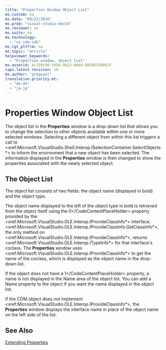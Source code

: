```yaml
---
title: "Properties Window Object List"
ms.custom: na
ms.date: "09/22/2016"
ms.prod: "visual-studio-dev14"
ms.reviewer: na
ms.suite: na
ms.technology: 
  - "vs-ide-sdk"
ms.tgt_pltfrm: na
ms.topic: "article"
helpviewer_keywords: 
  - "Properties window, object list"
ms.assetid: 6c159c9d-345d-4b23-8ddd-9839d338b62f
caps.latest.revision: 16
ms.author: "gregvanl"
translation.priority.mt: 
  - "de-de"
  - "ja-jp"
---
```

# Properties Window Object List
The object list in the **Properties** window is a drop-down list that allows you to change the selection to other objects available within one or more selected windows. Selecting a different object from within this list triggers a call to \<xref:Microsoft.VisualStudio.Shell.Interop.ISelectionContainer.SelectObjects*> to inform the environment that a new object has been selected. The information displayed in the **Properties** window is then changed to show the properties associated with the newly selected object.  
  
## The Object List  
 The object list consists of two fields: the object name (displayed in bold) and the object type.  
  
 The object name displayed to the left of the object type in bold is retrieved from the object itself using the <CodeContentPlaceHolder>0\</CodeContentPlaceHolder> property provided by the \<xref:Microsoft.VisualStudio.OLE.Interop.IProvideClassInfo*> interface. \<xref:Microsoft.VisualStudio.OLE.Interop.IProvideClassInfo.GetClassInfo*>, the only method on \<xref:Microsoft.VisualStudio.OLE.Interop.IProvideClassInfo*>, returns \<xref:Microsoft.VisualStudio.OLE.Interop.ITypeInfo*> for that interface's coclass. The **Properties** window uses \<xref:Microsoft.VisualStudio.OLE.Interop.IProvideClassInfo*> to get the name of the coclass, which is displayed as the object name in the drop-down list.  
  
 If the object does not have a <CodeContentPlaceHolder>1\</CodeContentPlaceHolder> property, a name is not displayed in the Name area of the object list. You can add a Name property to the object if you want the name displayed in the object list.  
  
 If the COM object does not implement \<xref:Microsoft.VisualStudio.OLE.Interop.IProvideClassInfo*>, the **Properties** window displays the interface name in place of the object name on the left side of the list.  
  
## See Also  
 [Extending Properties](../vs140/extending-properties.md)